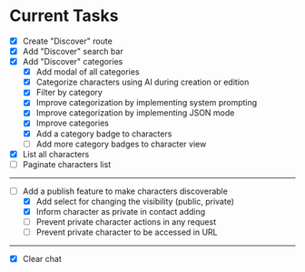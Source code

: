 # Current Tasks

- [x] Create "Discover" route
- [x] Add "Discover" search bar
- [x] Add "Discover" categories
  - [x] Add modal of all categories
  - [x] Categorize characters using AI during creation or edition
  - [x] Filter by category
  - [x] Improve categorization by implementing system prompting
  - [x] Improve categorization by implementing JSON mode
  - [x] Improve categories
  - [x] Add a category badge to characters
  - [ ] Add more category badges to character view
- [x] List all characters
- [ ] Paginate characters list
- ---
- [ ] Add a publish feature to make characters discoverable
  - [x] Add select for changing the visibility (public, private)
  - [x] Inform character as private in contact adding
  - [ ] Prevent private character actions in any request
  - [ ] Prevent private character to be accessed in URL

---

- [x] Clear chat
